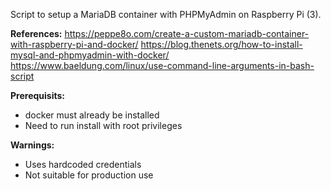 Script to setup a MariaDB container with PHPMyAdmin on Raspberry Pi (3).

**References:**
https://peppe8o.com/create-a-custom-mariadb-container-with-raspberry-pi-and-docker/
https://blog.thenets.org/how-to-install-mysql-and-phpmyadmin-with-docker/
https://www.baeldung.com/linux/use-command-line-arguments-in-bash-script

**Prerequisits:**
* docker must already be installed
* Need to run install with root privileges

**Warnings:**
* Uses hardcoded credentials
* Not suitable for production use
